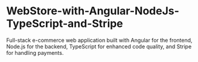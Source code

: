 # WebStore-with-Angular-NodeJs-TypeScript-and-Stripe
Full-stack e-commerce web application built with Angular for the frontend, Node.js for the backend, TypeScript for enhanced code quality, and Stripe for handling payments.
